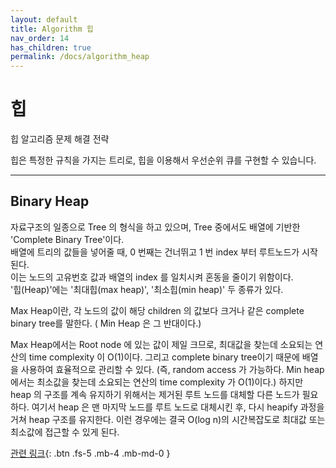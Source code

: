 ```yaml
---
layout: default
title: Algorithm 힙
nav_order: 14
has_children: true
permalink: /docs/algorithm_heap
---
```



# 힙

힙 알고리즘 문제 해결 전략  

힙은 특정한 규칙을 가지는 트리로, 힙을 이용해서 우선순위 큐를 구현할 수 있습니다.

---

## Binary Heap

자료구조의 일종으로 Tree 의 형식을 하고 있으며, Tree 중에서도 배열에 기반한 'Complete Binary Tree'이다.  
배열에 트리의 값들을 넣어줄 때, 0 번째는 건너뛰고 1 번 index 부터 루트노드가 시작된다.  
이는 노드의 고유번호 값과 배열의 index 를 일치시켜 혼동을 줄이기 위함이다.  
'힙(Heap)'에는 '최대힙(max heap)', '최소힙(min heap)' 두 종류가 있다.

Max Heap이란, 각 노드의 값이 해당 children 의 값보다 크거나 같은 complete binary tree를 말한다. ( Min Heap 은 그 반대이다.)

Max Heap에서는 Root node 에 있는 값이 제일 크므로, 최대값을 찾는데 소요되는 연산의 time complexity 이 O(1)이다. 그리고 complete binary tree이기 때문에 배열을 사용하여 효율적으로 관리할 수 있다. (즉, random access 가 가능하다. Min heap 에서는 최소값을 찾는데 소요되는 연산의 time complexity 가 O(1)이다.) 하지만 heap 의 구조를 계속 유지하기 위해서는 제거된 루트 노드를 대체할 다른 노드가 필요하다. 여기서 heap 은 맨 마지막 노드를 루트 노드로 대체시킨 후, 다시 heapify 과정을 거쳐 heap 구조를 유지한다. 이런 경우에는 결국 O(log n)의 시간복잡도로 최대값 또는 최소값에 접근할 수 있게 된다.

[관련 링크](https://github.com/gyoogle/tech-interview-for-developer/blob/master/Computer%20Science/Data%20Structure/Heap.md#자료구조-힙heap){: .btn .fs-5 .mb-4 .mb-md-0 }
